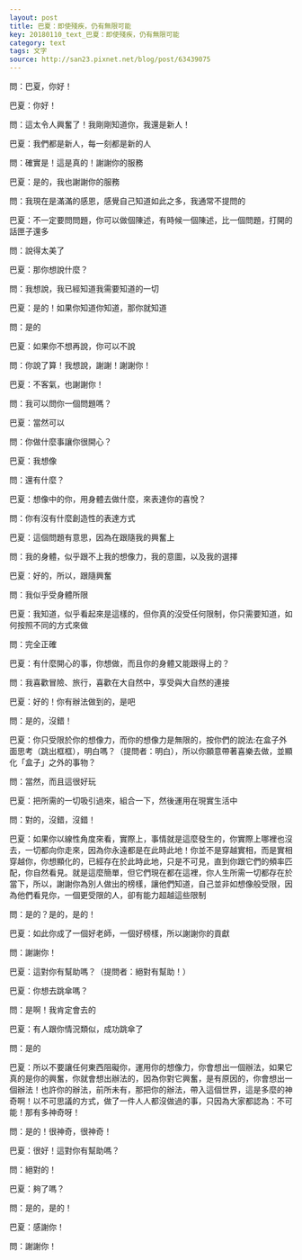 ```yaml
---
layout: post
title: 巴夏：即使殘疾，仍有無限可能
key: 20180110_text_巴夏：即使殘疾，仍有無限可能
category: text
tags: 文字
source: http://san23.pixnet.net/blog/post/63439075
---
```



問：巴夏，你好！

巴夏：你好！

問：這太令人興奮了！我剛剛知道你，我還是新人！

巴夏：我們都是新人，每一刻都是新的人

問：確實是！這是真的！謝謝你的服務

巴夏：是的，我也謝謝你的服務

問：我現在是滿滿的感恩，感覺自己知道如此之多，我通常不提問的

巴夏：不一定要問問題，你可以做個陳述，有時候一個陳述，比一個問題，打開的話匣子還多

問：說得太美了

巴夏：那你想說什麼？

問：我想說，我已經知道我需要知道的一切

巴夏：是的！如果你知道你知道，那你就知道

問：是的

巴夏：如果你不想再說，你可以不說

問：你說了算！我想說，謝謝！謝謝你！

巴夏：不客氣，也謝謝你！

問：我可以問你一個問題嗎？

巴夏：當然可以

問：你做什麼事讓你很開心？

巴夏：我想像

問：還有什麼？

巴夏：想像中的你，用身體去做什麼，來表達你的喜悅？

問：你有沒有什麼創造性的表達方式

巴夏：這個問題有意思，因為在跟隨我的興奮上

問：我的身體，似乎跟不上我的想像力，我的意圖，以及我的選擇

巴夏：好的，所以，跟隨興奮

問：我似乎受身體所限

巴夏：我知道，似乎看起來是這樣的，但你真的沒受任何限制，你只需要知道，如何按照不同的方式來做

問：完全正確

巴夏：有什麼開心的事，你想做，而且你的身體又能跟得上的？

問：我喜歡冒險、旅行，喜歡在大自然中，享受與大自然的連接

巴夏：好的！你有辦法做到的，是吧

問：是的，沒錯！

巴夏：你只受限於你的想像力，而你的想像力是無限的，按你們的說法:在盒子外面思考（跳出框框），明白嗎？（提問者：明白），所以你願意帶著喜樂去做，並顯化「盒子」之外的事物？

問：當然，而且這很好玩

巴夏：把所需的一切吸引過來，組合一下，然後運用在現實生活中

問：對的，沒錯，沒錯！

巴夏：如果你以線性角度來看，實際上，事情就是這麼發生的，你實際上哪裡也沒去，一切都向你走來，因為你永遠都是在此時此地！你並不是穿越實相，而是實相穿越你，你想顯化的，已經存在於此時此地，只是不可見，直到你跟它們的頻率匹配，你自然看見。就是這麼簡單，但它們現在都在這裡，你人生所需一切都存在於當下，所以，謝謝你為別人做出的榜樣，讓他們知道，自己並非如想像般受限，因為他們看見你，一個更受限的人，卻有能力超越這些限制

問：是的？是的，是的！

巴夏：如此你成了一個好老師，一個好榜樣，所以謝謝你的貢獻

問：謝謝你！

巴夏：這對你有幫助嗎？（提問者：絕對有幫助！）

巴夏：你想去跳傘嗎？

問：是啊！我肯定會去的

巴夏：有人跟你情況類似，成功跳傘了

問：是的

巴夏：所以不要讓任何東西阻礙你，運用你的想像力，你會想出一個辦法，如果它真的是你的興奮，你就會想出辦法的，因為你對它興奮，是有原因的，你會想出一個辦法！也許你的辦法，前所未有，那把你的辦法，帶入這個世界，這是多麼的神奇啊！以不可思議的方式，做了一件人人都沒做過的事，只因為大家都認為：不可能！那有多神奇呀！

問：是的！很神奇，很神奇！

巴夏：很好！這對你有幫助嗎？

問：絕對的！

巴夏：夠了嗎？

問：是的，是的！

巴夏：感謝你！

問：謝謝你！

